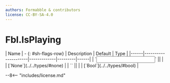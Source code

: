 ```yaml
---
authors: Formabble & contributors
license: CC-BY-SA-4.0
---
```



# Fbl.IsPlaying

<div class="sh-parameters" markdown="1">
| Name | - {: #sh-flags-row} | Description | Default | Type |
|------|---------------------|-------------|---------|------|
| `<input>` || | | [`None`](../../types/#none) |
| `<output>` || | | [`Bool`](../../types/#bool) |

</div>



--8<-- "includes/license.md"

